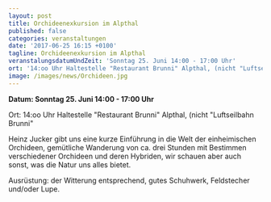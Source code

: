 ```yaml
---
layout: post
title: Orchideenexkursion im Alpthal
published: false
categories: veranstaltungen
date: '2017-06-25 16:15 +0100'
tagline: Orchideenexkursion im Alpthal
veranstalungsdatumUndZeit: 'Sonntag 25. Juni 14:00 - 17:00 Uhr'
ort: '14:oo Uhr Haltestelle "Restaurant Brunni" Alpthal, (nicht "Luftseilbahn Brunni")'
image: /images/news/Orchideen.jpg
---
```

**Datum: Sonntag 25. Juni 14:00 - 17:00 Uhr**

Ort:   14:oo Uhr Haltestelle "Restaurant Brunni" Alpthal, (nicht "Luftseilbahn Brunni"

Heinz Jucker gibt uns eine kurze Einführung in die Welt der einheimischen Orchideen, gemütliche Wanderung von ca. drei Stunden mit Bestimmen verschiedener Orchideen und deren Hybriden, wir schauen aber auch sonst, was die Natur uns alles bietet.

Ausrüstung: der Witterung entsprechend, gutes Schuhwerk, Feldstecher und/oder Lupe.
